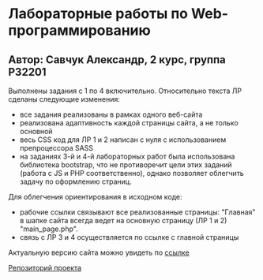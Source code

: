 # Лабораторные работы по Web-программированию
## Автор: Савчук Александр, 2 курс, группа P32201

Выполнены задания с 1 по 4 включительно.
Относительно текста ЛР сделаны следующие изменения:
 - все задания реализованы в рамках одного веб-сайта
 - реализована адаптивность каждой страницы сайта, а не только основной
 - весь CSS код для ЛР 1 и 2 написан с нуля с использованием препроцессора SASS
 - на заданиях 3-й и 4-й лабораторных работ была использована библиотека bootstrap,
что не противоречит цели этих заданий (работа с JS и PHP соответственно), однако позволяет
облегчить задачу по оформлению страниц.

Для облегчения ориентирования в исходном коде:

 - рабочие ссылки связывают все реализованные страницы: "Главная" в шапке сайта
 всегда ведет на основную страницу (ЛР 1 и 2) "main_page.php".
 - связь с ЛР 3 и 4 осуществляется по ссылке с главной страницы
 
 Актуальную версию сайта можно увидеть по [ссылке](https://e319-5-18-214-151.eu.ngrok.io/insurance-labs/main_page.php)
 
 [Репозиторий проекта](https://github.com/AlSavIg/alsavig.github.io)
